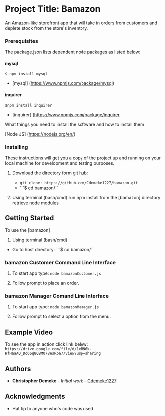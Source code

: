 # Project Title: Bamazon

An Amazon-like storefront app that will take in orders from customers and deplete stock from the store's inventory.

### Prerequisites

The package.json lists dependent node packages as listed below:

#### mysql
```$ npm install mysql```
*    [mysql] (https://www.npmjs.com/package/mysql)
#### inquirer
```$npm install inquirer```
*   [inquirer] (https://www.npmjs.com/package/inquirer


What things you need to install the software and how to install them

[Node JS] (https://nodejs.org/en/)


### Installing

These instructions will get you a copy of the project up and running on your local machine for development and testing purposes.

1. Download the directory form git hub:
    *   ``git clone: https://github.com/Cdemeke1227/bamazon.git``
    *   ```$ cd bamazon/``

2. Using terminal (bash/cmd) run npm install from the [bamazon] directory retrieve node modules



## Getting Started

To use the [bamazon] 

1. Using terminal (bash/cmd)
*   Go to host directory:   ```$ cd bamazon/``

### bamazon Customer Command Line Interface

1. To start app type: ```node bamazonCustomer.js```

2. Follow prompt to place an order.

### bamazon Manager Comand Line Interface

1. To start app type: ```node bamazonManager.js```

2. Follow prompt to select a option from the menu.

## Example Video
To see the app in action click link below:
    ```https://drive.google.com/file/d/1eMN6k-HfHaaAQ_Do66q8QBM078esRba7/view?usp=sharing```



## Authors

* **Christopher Demeke** - *Initial work* - [Cdemeke1227](https://github.com/Cdemeke1227)

## Acknowledgments

* Hat tip to anyone who's code was used

